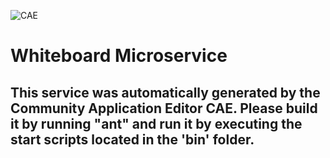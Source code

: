 ![CAE](https://github.com/CAE-Community-Application-Editor/microservice-Whiteboard-Microservice/blob/master/img/logo.png)  

Whiteboard Microservice
===================


This service was automatically generated by the Community Application Editor CAE. Please build it by running "ant" and run it by executing the start scripts located in the 'bin' folder.
---------------
